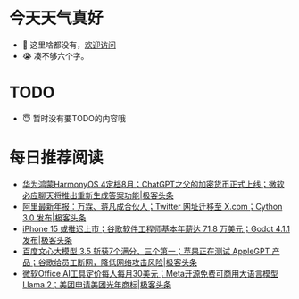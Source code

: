 # 今天天气真好
- 👋 这里啥都没有，[欢迎访问](https://zhangfeng-ola.github.io/)
- 😭 凑不够六个字。
<!---
- 👀 I’m interested in ...
- 🌱 I’m currently learning ...
- 💞️ I’m looking to collaborate on ...
- 📫 How to reach me ...
- 😇 I'm doing something ...

--->

# TODO 
- 😇 暂时没有要TODO的内容哦

<!---
zhangfeng-ola/zhangfeng-ola is a ✨ special ✨ repository because its `README.md` (this file) appears on your GitHub profile.
You can click the Preview link to take a look at your changes.
--->

# 每日推荐阅读
<!-- BLOG-POST-LIST:START -->
- [华为鸿蒙HarmonyOS 4定档8月；ChatGPT之父的加密货币正式上线；微软必应聊天将推出重新生成答案功能|极客头条](https://blog.csdn.net/weixin_39786569/article/details/131910400)
- [​阿里最新年报：万霖、蒋凡成合伙人；Twitter 网址迁移至 X.com；Cython 3.0 发布|极客头条](https://blog.csdn.net/weixin_39786569/article/details/131889280)
- [iPhone 15 或推迟上市；谷歌软件工程师基本年薪达 71.8 万美元；Godot 4.1.1 发布|极客头条](https://blog.csdn.net/weixin_39786569/article/details/131845214)
- [百度文心大模型 3.5 斩获7个满分、三个第一；苹果正在测试 AppleGPT 产品；谷歌给员工断网，降低网络攻击风险|极客头条](https://blog.csdn.net/weixin_39786569/article/details/131822991)
- [微软Office AI工具定价每人每月30美元；Meta开源免费可商用大语言模型Llama 2；美团申请美团光年商标|极客头条](https://blog.csdn.net/weixin_39786569/article/details/131801253)
<!-- BLOG-POST-LIST:END -->
